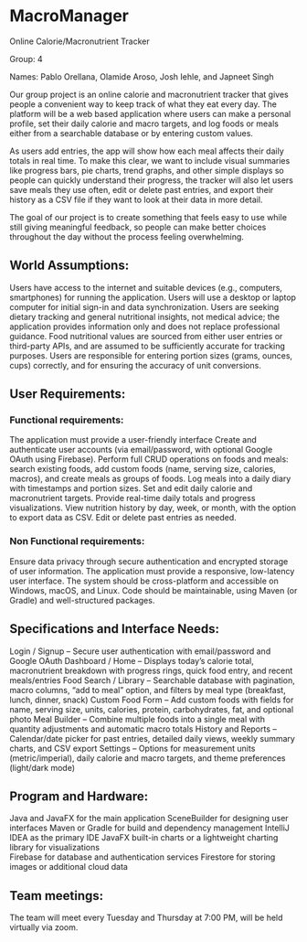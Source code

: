 # MacroManager
Online Calorie/Macronutrient Tracker

Group: 4

Names: Pablo Orellana, Olamide Aroso, Josh Iehle, and Japneet Singh

Our group project is an online calorie and macronutrient tracker that gives people a convenient way to keep track of what they eat every day. The platform will be a web based application where users can make a personal profile, set their daily calorie and macro targets, and log foods or meals either from a searchable database or by entering custom values.

As users add entries, the app will show how each meal affects their daily totals in real time. To make this clear, we want to include visual summaries like progress bars, pie charts, trend graphs, and other simple displays so people can quickly understand their progress, the tracker will also let users save meals they use often, edit or delete past entries, and export their history as a CSV file if they want to look at their data in more detail.

The goal of our project is to create something that feels easy to use while still giving meaningful feedback, so people can make better choices throughout the day without the process feeling overwhelming. 

## World Assumptions:
Users have access to the internet and suitable devices (e.g., computers, smartphones) for running the application.
Users will use a desktop or laptop computer for initial sign-in and data synchronization.
Users are seeking dietary tracking and general nutritional insights, not medical advice; the application provides information only and does not replace professional guidance.
Food nutritional values are sourced from either user entries or third-party APIs, and are assumed to be sufficiently accurate for tracking purposes.
Users are responsible for entering portion sizes (grams, ounces, cups) correctly, and for ensuring the accuracy of unit conversions.

## User Requirements:
### Functional requirements:
The application must provide a user-friendly interface
Create and authenticate user accounts (via email/password, with optional Google OAuth using Firebase).
Perform full CRUD operations on foods and meals: search existing foods, add custom foods (name, serving size, calories, macros), and create meals as groups of foods.
Log meals into a daily diary with timestamps and portion sizes.
Set and edit daily calorie and macronutrient targets.
Provide real-time daily totals and progress visualizations.
View nutrition history by day, week, or month, with the option to export data as CSV.
Edit or delete past entries as needed.

### Non Functional requirements:
Ensure data privacy through secure authentication and encrypted storage of user information.
The application must provide a responsive, low-latency user interface.
The system should be cross-platform and accessible on Windows, macOS, and Linux.
Code should be maintainable, using Maven (or Gradle) and well-structured packages.

## Specifications and Interface Needs:
Login / Signup – Secure user authentication with email/password and Google OAuth
Dashboard / Home – Displays today’s calorie total, macronutrient breakdown with progress rings, quick food entry, and recent meals/entries
Food Search / Library – Searchable database with pagination, macro columns, “add to meal” option, and filters by meal type (breakfast, lunch, dinner, snack)
Custom Food Form – Add custom foods with fields for name, serving size, units, calories, protein, carbohydrates, fat, and optional photo
Meal Builder – Combine multiple foods into a single meal with quantity adjustments and automatic macro totals
History and Reports – Calendar/date picker for past entries, detailed daily views, weekly summary charts, and CSV export
Settings – Options for measurement units (metric/imperial), daily calorie and macro targets, and theme preferences (light/dark mode)

## Program and Hardware:
Java and JavaFX for the main application 
SceneBuilder for designing user interfaces 
Maven or Gradle for build and dependency management 
IntelliJ IDEA as the primary IDE 
JavaFX built-in charts or a lightweight charting library for visualizations  
Firebase for database and authentication services 
Firestore for storing images or additional cloud data

## Team meetings:
The team will meet every Tuesday and Thursday at 7:00 PM, will be held virtually via zoom.




